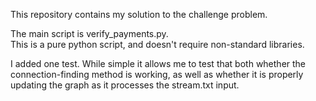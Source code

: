 

This repository contains my solution to the challenge problem.  

The main script is verify_payments.py.  
This is a pure python script, and doesn't require non-standard libraries.  

I added one test.  While simple it allows me to test that both whether the connection-finding method
is working, as well as whether it is properly updating the graph as it processes the stream.txt input.  
